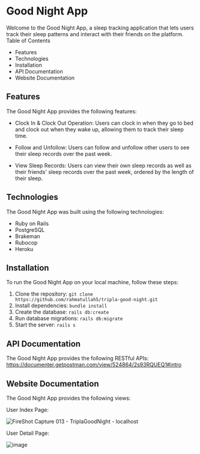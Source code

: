 # Good Night App

Welcome to the Good Night App, a sleep tracking application that lets users track their sleep patterns and interact with their friends on the platform.
Table of Contents
- Features
- Technologies
- Installation
- API Documentation
- Website Documentation


## Features

The Good Night App provides the following features:

- Clock In & Clock Out Operation: Users can clock in when they go to bed and clock out when they wake up, allowing them to track their sleep time.

- Follow and Unfollow: Users can follow and unfollow other users to see their sleep records over the past week.

 - View Sleep Records: Users can view their own sleep records as well as their friends' sleep records over the past week, ordered by the length of their sleep.

## Technologies

The Good Night App was built using the following technologies:

- Ruby on Rails
- PostgreSQL
- Brakeman
- Rubocop
- Heroku

## Installation

To run the Good Night App on your local machine, follow these steps:

1. Clone the repository: `git clone https://github.com/rahmatullah5/tripla-good-night.git`
2. Install dependencies: `bundle install`
3. Create the database: `rails db:create`
4. Run database migrations: `rails db:migrate`
5. Start the server: `rails s`

## API Documentation

The Good Night App provides the following RESTful APIs:
https://documenter.getpostman.com/view/524864/2s93RQUEQ1#intro

## Website Documentation
The Good Night App provides the following views:

User Index Page:

![FireShot Capture 013 - TriplaGoodNight - localhost](https://user-images.githubusercontent.com/16495060/228153162-4e5d6a20-afe1-44df-97d6-cc9aabfa45f9.png)


User Detail Page:

![image](https://user-images.githubusercontent.com/16495060/228153620-b1d6bf5a-2c95-4575-a2a5-d15133effd5a.png)
